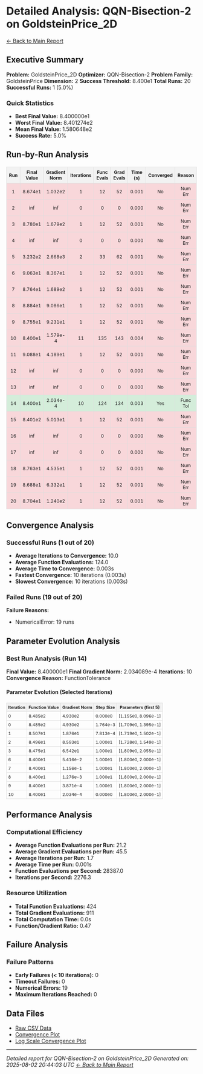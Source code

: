 # Detailed Analysis: QQN-Bisection-2 on GoldsteinPrice_2D
[← Back to Main Report](benchmark_report.md)
## Executive Summary
**Problem:** GoldsteinPrice_2D
**Optimizer:** QQN-Bisection-2
**Problem Family:** GoldsteinPrice
**Dimension:** 2
**Success Threshold:** 8.400e1
**Total Runs:** 20
**Successful Runs:** 1 (5.0%)

### Quick Statistics
* **Best Final Value:** 8.400000e1
* **Worst Final Value:** 8.401274e2
* **Mean Final Value:** 1.580648e2
* **Success Rate:** 5.0%


## Run-by-Run Analysis
<table style="border-collapse: collapse; width: 100%; margin: 20px 0; font-size: 12px;">
<tr style="background-color: #f2f2f2;">
<th style="border: 1px solid #ddd; padding: 6px; text-align: center;">Run</th>
<th style="border: 1px solid #ddd; padding: 6px; text-align: center;">Final Value</th>
<th style="border: 1px solid #ddd; padding: 6px; text-align: center;">Gradient Norm</th>
<th style="border: 1px solid #ddd; padding: 6px; text-align: center;">Iterations</th>
<th style="border: 1px solid #ddd; padding: 6px; text-align: center;">Func Evals</th>
<th style="border: 1px solid #ddd; padding: 6px; text-align: center;">Grad Evals</th>
<th style="border: 1px solid #ddd; padding: 6px; text-align: center;">Time (s)</th>
<th style="border: 1px solid #ddd; padding: 6px; text-align: center;">Converged</th>
<th style="border: 1px solid #ddd; padding: 6px; text-align: center;">Reason</th>
</tr>
<tr style="background-color: #f8d7da;">
<td style="border: 1px solid #ddd; padding: 6px; text-align: center;">1</td>
<td style="border: 1px solid #ddd; padding: 6px; text-align: center;">8.674e1</td>
<td style="border: 1px solid #ddd; padding: 6px; text-align: center;">1.032e2</td>
<td style="border: 1px solid #ddd; padding: 6px; text-align: center;">1</td>
<td style="border: 1px solid #ddd; padding: 6px; text-align: center;">12</td>
<td style="border: 1px solid #ddd; padding: 6px; text-align: center;">52</td>
<td style="border: 1px solid #ddd; padding: 6px; text-align: center;">0.001</td>
<td style="border: 1px solid #ddd; padding: 6px; text-align: center;">No</td>
<td style="border: 1px solid #ddd; padding: 6px; text-align: center;">Num Err</td>
</tr>
<tr style="background-color: #f8d7da;">
<td style="border: 1px solid #ddd; padding: 6px; text-align: center;">2</td>
<td style="border: 1px solid #ddd; padding: 6px; text-align: center;">inf</td>
<td style="border: 1px solid #ddd; padding: 6px; text-align: center;">inf</td>
<td style="border: 1px solid #ddd; padding: 6px; text-align: center;">0</td>
<td style="border: 1px solid #ddd; padding: 6px; text-align: center;">0</td>
<td style="border: 1px solid #ddd; padding: 6px; text-align: center;">0</td>
<td style="border: 1px solid #ddd; padding: 6px; text-align: center;">0.000</td>
<td style="border: 1px solid #ddd; padding: 6px; text-align: center;">No</td>
<td style="border: 1px solid #ddd; padding: 6px; text-align: center;">Num Err</td>
</tr>
<tr style="background-color: #f8d7da;">
<td style="border: 1px solid #ddd; padding: 6px; text-align: center;">3</td>
<td style="border: 1px solid #ddd; padding: 6px; text-align: center;">8.780e1</td>
<td style="border: 1px solid #ddd; padding: 6px; text-align: center;">1.679e2</td>
<td style="border: 1px solid #ddd; padding: 6px; text-align: center;">1</td>
<td style="border: 1px solid #ddd; padding: 6px; text-align: center;">12</td>
<td style="border: 1px solid #ddd; padding: 6px; text-align: center;">52</td>
<td style="border: 1px solid #ddd; padding: 6px; text-align: center;">0.001</td>
<td style="border: 1px solid #ddd; padding: 6px; text-align: center;">No</td>
<td style="border: 1px solid #ddd; padding: 6px; text-align: center;">Num Err</td>
</tr>
<tr style="background-color: #f8d7da;">
<td style="border: 1px solid #ddd; padding: 6px; text-align: center;">4</td>
<td style="border: 1px solid #ddd; padding: 6px; text-align: center;">inf</td>
<td style="border: 1px solid #ddd; padding: 6px; text-align: center;">inf</td>
<td style="border: 1px solid #ddd; padding: 6px; text-align: center;">0</td>
<td style="border: 1px solid #ddd; padding: 6px; text-align: center;">0</td>
<td style="border: 1px solid #ddd; padding: 6px; text-align: center;">0</td>
<td style="border: 1px solid #ddd; padding: 6px; text-align: center;">0.000</td>
<td style="border: 1px solid #ddd; padding: 6px; text-align: center;">No</td>
<td style="border: 1px solid #ddd; padding: 6px; text-align: center;">Num Err</td>
</tr>
<tr style="background-color: #f8d7da;">
<td style="border: 1px solid #ddd; padding: 6px; text-align: center;">5</td>
<td style="border: 1px solid #ddd; padding: 6px; text-align: center;">3.232e2</td>
<td style="border: 1px solid #ddd; padding: 6px; text-align: center;">2.668e3</td>
<td style="border: 1px solid #ddd; padding: 6px; text-align: center;">2</td>
<td style="border: 1px solid #ddd; padding: 6px; text-align: center;">33</td>
<td style="border: 1px solid #ddd; padding: 6px; text-align: center;">62</td>
<td style="border: 1px solid #ddd; padding: 6px; text-align: center;">0.001</td>
<td style="border: 1px solid #ddd; padding: 6px; text-align: center;">No</td>
<td style="border: 1px solid #ddd; padding: 6px; text-align: center;">Num Err</td>
</tr>
<tr style="background-color: #f8d7da;">
<td style="border: 1px solid #ddd; padding: 6px; text-align: center;">6</td>
<td style="border: 1px solid #ddd; padding: 6px; text-align: center;">9.063e1</td>
<td style="border: 1px solid #ddd; padding: 6px; text-align: center;">8.367e1</td>
<td style="border: 1px solid #ddd; padding: 6px; text-align: center;">1</td>
<td style="border: 1px solid #ddd; padding: 6px; text-align: center;">12</td>
<td style="border: 1px solid #ddd; padding: 6px; text-align: center;">52</td>
<td style="border: 1px solid #ddd; padding: 6px; text-align: center;">0.001</td>
<td style="border: 1px solid #ddd; padding: 6px; text-align: center;">No</td>
<td style="border: 1px solid #ddd; padding: 6px; text-align: center;">Num Err</td>
</tr>
<tr style="background-color: #f8d7da;">
<td style="border: 1px solid #ddd; padding: 6px; text-align: center;">7</td>
<td style="border: 1px solid #ddd; padding: 6px; text-align: center;">8.764e1</td>
<td style="border: 1px solid #ddd; padding: 6px; text-align: center;">1.689e2</td>
<td style="border: 1px solid #ddd; padding: 6px; text-align: center;">1</td>
<td style="border: 1px solid #ddd; padding: 6px; text-align: center;">12</td>
<td style="border: 1px solid #ddd; padding: 6px; text-align: center;">52</td>
<td style="border: 1px solid #ddd; padding: 6px; text-align: center;">0.001</td>
<td style="border: 1px solid #ddd; padding: 6px; text-align: center;">No</td>
<td style="border: 1px solid #ddd; padding: 6px; text-align: center;">Num Err</td>
</tr>
<tr style="background-color: #f8d7da;">
<td style="border: 1px solid #ddd; padding: 6px; text-align: center;">8</td>
<td style="border: 1px solid #ddd; padding: 6px; text-align: center;">8.884e1</td>
<td style="border: 1px solid #ddd; padding: 6px; text-align: center;">9.086e1</td>
<td style="border: 1px solid #ddd; padding: 6px; text-align: center;">1</td>
<td style="border: 1px solid #ddd; padding: 6px; text-align: center;">12</td>
<td style="border: 1px solid #ddd; padding: 6px; text-align: center;">52</td>
<td style="border: 1px solid #ddd; padding: 6px; text-align: center;">0.001</td>
<td style="border: 1px solid #ddd; padding: 6px; text-align: center;">No</td>
<td style="border: 1px solid #ddd; padding: 6px; text-align: center;">Num Err</td>
</tr>
<tr style="background-color: #f8d7da;">
<td style="border: 1px solid #ddd; padding: 6px; text-align: center;">9</td>
<td style="border: 1px solid #ddd; padding: 6px; text-align: center;">8.755e1</td>
<td style="border: 1px solid #ddd; padding: 6px; text-align: center;">9.231e1</td>
<td style="border: 1px solid #ddd; padding: 6px; text-align: center;">1</td>
<td style="border: 1px solid #ddd; padding: 6px; text-align: center;">12</td>
<td style="border: 1px solid #ddd; padding: 6px; text-align: center;">52</td>
<td style="border: 1px solid #ddd; padding: 6px; text-align: center;">0.001</td>
<td style="border: 1px solid #ddd; padding: 6px; text-align: center;">No</td>
<td style="border: 1px solid #ddd; padding: 6px; text-align: center;">Num Err</td>
</tr>
<tr style="background-color: #f8d7da;">
<td style="border: 1px solid #ddd; padding: 6px; text-align: center;">10</td>
<td style="border: 1px solid #ddd; padding: 6px; text-align: center;">8.400e1</td>
<td style="border: 1px solid #ddd; padding: 6px; text-align: center;">1.579e-4</td>
<td style="border: 1px solid #ddd; padding: 6px; text-align: center;">11</td>
<td style="border: 1px solid #ddd; padding: 6px; text-align: center;">135</td>
<td style="border: 1px solid #ddd; padding: 6px; text-align: center;">143</td>
<td style="border: 1px solid #ddd; padding: 6px; text-align: center;">0.004</td>
<td style="border: 1px solid #ddd; padding: 6px; text-align: center;">No</td>
<td style="border: 1px solid #ddd; padding: 6px; text-align: center;">Num Err</td>
</tr>
<tr style="background-color: #f8d7da;">
<td style="border: 1px solid #ddd; padding: 6px; text-align: center;">11</td>
<td style="border: 1px solid #ddd; padding: 6px; text-align: center;">9.088e1</td>
<td style="border: 1px solid #ddd; padding: 6px; text-align: center;">4.189e1</td>
<td style="border: 1px solid #ddd; padding: 6px; text-align: center;">1</td>
<td style="border: 1px solid #ddd; padding: 6px; text-align: center;">12</td>
<td style="border: 1px solid #ddd; padding: 6px; text-align: center;">52</td>
<td style="border: 1px solid #ddd; padding: 6px; text-align: center;">0.001</td>
<td style="border: 1px solid #ddd; padding: 6px; text-align: center;">No</td>
<td style="border: 1px solid #ddd; padding: 6px; text-align: center;">Num Err</td>
</tr>
<tr style="background-color: #f8d7da;">
<td style="border: 1px solid #ddd; padding: 6px; text-align: center;">12</td>
<td style="border: 1px solid #ddd; padding: 6px; text-align: center;">inf</td>
<td style="border: 1px solid #ddd; padding: 6px; text-align: center;">inf</td>
<td style="border: 1px solid #ddd; padding: 6px; text-align: center;">0</td>
<td style="border: 1px solid #ddd; padding: 6px; text-align: center;">0</td>
<td style="border: 1px solid #ddd; padding: 6px; text-align: center;">0</td>
<td style="border: 1px solid #ddd; padding: 6px; text-align: center;">0.000</td>
<td style="border: 1px solid #ddd; padding: 6px; text-align: center;">No</td>
<td style="border: 1px solid #ddd; padding: 6px; text-align: center;">Num Err</td>
</tr>
<tr style="background-color: #f8d7da;">
<td style="border: 1px solid #ddd; padding: 6px; text-align: center;">13</td>
<td style="border: 1px solid #ddd; padding: 6px; text-align: center;">inf</td>
<td style="border: 1px solid #ddd; padding: 6px; text-align: center;">inf</td>
<td style="border: 1px solid #ddd; padding: 6px; text-align: center;">0</td>
<td style="border: 1px solid #ddd; padding: 6px; text-align: center;">0</td>
<td style="border: 1px solid #ddd; padding: 6px; text-align: center;">0</td>
<td style="border: 1px solid #ddd; padding: 6px; text-align: center;">0.000</td>
<td style="border: 1px solid #ddd; padding: 6px; text-align: center;">No</td>
<td style="border: 1px solid #ddd; padding: 6px; text-align: center;">Num Err</td>
</tr>
<tr style="background-color: #d4edda;">
<td style="border: 1px solid #ddd; padding: 6px; text-align: center;">14</td>
<td style="border: 1px solid #ddd; padding: 6px; text-align: center;">8.400e1</td>
<td style="border: 1px solid #ddd; padding: 6px; text-align: center;">2.034e-4</td>
<td style="border: 1px solid #ddd; padding: 6px; text-align: center;">10</td>
<td style="border: 1px solid #ddd; padding: 6px; text-align: center;">124</td>
<td style="border: 1px solid #ddd; padding: 6px; text-align: center;">134</td>
<td style="border: 1px solid #ddd; padding: 6px; text-align: center;">0.003</td>
<td style="border: 1px solid #ddd; padding: 6px; text-align: center;">Yes</td>
<td style="border: 1px solid #ddd; padding: 6px; text-align: center;">Func Tol</td>
</tr>
<tr style="background-color: #f8d7da;">
<td style="border: 1px solid #ddd; padding: 6px; text-align: center;">15</td>
<td style="border: 1px solid #ddd; padding: 6px; text-align: center;">8.401e2</td>
<td style="border: 1px solid #ddd; padding: 6px; text-align: center;">5.013e1</td>
<td style="border: 1px solid #ddd; padding: 6px; text-align: center;">1</td>
<td style="border: 1px solid #ddd; padding: 6px; text-align: center;">12</td>
<td style="border: 1px solid #ddd; padding: 6px; text-align: center;">52</td>
<td style="border: 1px solid #ddd; padding: 6px; text-align: center;">0.001</td>
<td style="border: 1px solid #ddd; padding: 6px; text-align: center;">No</td>
<td style="border: 1px solid #ddd; padding: 6px; text-align: center;">Num Err</td>
</tr>
<tr style="background-color: #f8d7da;">
<td style="border: 1px solid #ddd; padding: 6px; text-align: center;">16</td>
<td style="border: 1px solid #ddd; padding: 6px; text-align: center;">inf</td>
<td style="border: 1px solid #ddd; padding: 6px; text-align: center;">inf</td>
<td style="border: 1px solid #ddd; padding: 6px; text-align: center;">0</td>
<td style="border: 1px solid #ddd; padding: 6px; text-align: center;">0</td>
<td style="border: 1px solid #ddd; padding: 6px; text-align: center;">0</td>
<td style="border: 1px solid #ddd; padding: 6px; text-align: center;">0.000</td>
<td style="border: 1px solid #ddd; padding: 6px; text-align: center;">No</td>
<td style="border: 1px solid #ddd; padding: 6px; text-align: center;">Num Err</td>
</tr>
<tr style="background-color: #f8d7da;">
<td style="border: 1px solid #ddd; padding: 6px; text-align: center;">17</td>
<td style="border: 1px solid #ddd; padding: 6px; text-align: center;">inf</td>
<td style="border: 1px solid #ddd; padding: 6px; text-align: center;">inf</td>
<td style="border: 1px solid #ddd; padding: 6px; text-align: center;">0</td>
<td style="border: 1px solid #ddd; padding: 6px; text-align: center;">0</td>
<td style="border: 1px solid #ddd; padding: 6px; text-align: center;">0</td>
<td style="border: 1px solid #ddd; padding: 6px; text-align: center;">0.000</td>
<td style="border: 1px solid #ddd; padding: 6px; text-align: center;">No</td>
<td style="border: 1px solid #ddd; padding: 6px; text-align: center;">Num Err</td>
</tr>
<tr style="background-color: #f8d7da;">
<td style="border: 1px solid #ddd; padding: 6px; text-align: center;">18</td>
<td style="border: 1px solid #ddd; padding: 6px; text-align: center;">8.763e1</td>
<td style="border: 1px solid #ddd; padding: 6px; text-align: center;">4.535e1</td>
<td style="border: 1px solid #ddd; padding: 6px; text-align: center;">1</td>
<td style="border: 1px solid #ddd; padding: 6px; text-align: center;">12</td>
<td style="border: 1px solid #ddd; padding: 6px; text-align: center;">52</td>
<td style="border: 1px solid #ddd; padding: 6px; text-align: center;">0.001</td>
<td style="border: 1px solid #ddd; padding: 6px; text-align: center;">No</td>
<td style="border: 1px solid #ddd; padding: 6px; text-align: center;">Num Err</td>
</tr>
<tr style="background-color: #f8d7da;">
<td style="border: 1px solid #ddd; padding: 6px; text-align: center;">19</td>
<td style="border: 1px solid #ddd; padding: 6px; text-align: center;">8.688e1</td>
<td style="border: 1px solid #ddd; padding: 6px; text-align: center;">6.332e1</td>
<td style="border: 1px solid #ddd; padding: 6px; text-align: center;">1</td>
<td style="border: 1px solid #ddd; padding: 6px; text-align: center;">12</td>
<td style="border: 1px solid #ddd; padding: 6px; text-align: center;">52</td>
<td style="border: 1px solid #ddd; padding: 6px; text-align: center;">0.001</td>
<td style="border: 1px solid #ddd; padding: 6px; text-align: center;">No</td>
<td style="border: 1px solid #ddd; padding: 6px; text-align: center;">Num Err</td>
</tr>
<tr style="background-color: #f8d7da;">
<td style="border: 1px solid #ddd; padding: 6px; text-align: center;">20</td>
<td style="border: 1px solid #ddd; padding: 6px; text-align: center;">8.704e1</td>
<td style="border: 1px solid #ddd; padding: 6px; text-align: center;">1.240e2</td>
<td style="border: 1px solid #ddd; padding: 6px; text-align: center;">1</td>
<td style="border: 1px solid #ddd; padding: 6px; text-align: center;">12</td>
<td style="border: 1px solid #ddd; padding: 6px; text-align: center;">52</td>
<td style="border: 1px solid #ddd; padding: 6px; text-align: center;">0.001</td>
<td style="border: 1px solid #ddd; padding: 6px; text-align: center;">No</td>
<td style="border: 1px solid #ddd; padding: 6px; text-align: center;">Num Err</td>
</tr>
</table>

## Convergence Analysis

### Successful Runs (1 out of 20)

* **Average Iterations to Convergence:** 10.0
* **Average Function Evaluations:** 124.0
* **Average Time to Convergence:** 0.003s
* **Fastest Convergence:** 10 iterations (0.003s)
* **Slowest Convergence:** 10 iterations (0.003s)

### Failed Runs (19 out of 20)

**Failure Reasons:**
- NumericalError: 19 runs

## Parameter Evolution Analysis

### Best Run Analysis (Run 14)
**Final Value:** 8.400000e1
**Final Gradient Norm:** 2.034089e-4
**Iterations:** 10
**Convergence Reason:** FunctionTolerance

#### Parameter Evolution (Selected Iterations)

<table style="border-collapse: collapse; width: 100%; margin: 20px 0; font-size: 11px;">
<tr style="background-color: #f2f2f2;">
<th style="border: 1px solid #ddd; padding: 4px;">Iteration</th>
<th style="border: 1px solid #ddd; padding: 4px;">Function Value</th>
<th style="border: 1px solid #ddd; padding: 4px;">Gradient Norm</th>
<th style="border: 1px solid #ddd; padding: 4px;">Step Size</th>
<th style="border: 1px solid #ddd; padding: 4px;">Parameters (first 5)</th>
</tr>
<tr><td style="border: 1px solid #ddd; padding: 4px;">0</td><td style="border: 1px solid #ddd; padding: 4px;">8.485e2</td><td style="border: 1px solid #ddd; padding: 4px;">4.930e2</td><td style="border: 1px solid #ddd; padding: 4px;">0.000e0</td><td style="border: 1px solid #ddd; padding: 4px;">[1.155e0, 8.096e-1]</td></tr>
<tr><td style="border: 1px solid #ddd; padding: 4px;">0</td><td style="border: 1px solid #ddd; padding: 4px;">8.485e2</td><td style="border: 1px solid #ddd; padding: 4px;">4.930e2</td><td style="border: 1px solid #ddd; padding: 4px;">1.764e-3</td><td style="border: 1px solid #ddd; padding: 4px;">[1.709e0, 1.395e-1]</td></tr>
<tr><td style="border: 1px solid #ddd; padding: 4px;">1</td><td style="border: 1px solid #ddd; padding: 4px;">8.507e1</td><td style="border: 1px solid #ddd; padding: 4px;">1.876e1</td><td style="border: 1px solid #ddd; padding: 4px;">7.813e-4</td><td style="border: 1px solid #ddd; padding: 4px;">[1.719e0, 1.502e-1]</td></tr>
<tr><td style="border: 1px solid #ddd; padding: 4px;">2</td><td style="border: 1px solid #ddd; padding: 4px;">8.496e1</td><td style="border: 1px solid #ddd; padding: 4px;">8.593e1</td><td style="border: 1px solid #ddd; padding: 4px;">1.000e1</td><td style="border: 1px solid #ddd; padding: 4px;">[1.728e0, 1.549e-1]</td></tr>
<tr><td style="border: 1px solid #ddd; padding: 4px;">3</td><td style="border: 1px solid #ddd; padding: 4px;">8.475e1</td><td style="border: 1px solid #ddd; padding: 4px;">6.542e1</td><td style="border: 1px solid #ddd; padding: 4px;">1.000e1</td><td style="border: 1px solid #ddd; padding: 4px;">[1.809e0, 2.055e-1]</td></tr>
<tr><td style="border: 1px solid #ddd; padding: 4px;">6</td><td style="border: 1px solid #ddd; padding: 4px;">8.400e1</td><td style="border: 1px solid #ddd; padding: 4px;">5.416e-2</td><td style="border: 1px solid #ddd; padding: 4px;">1.000e1</td><td style="border: 1px solid #ddd; padding: 4px;">[1.800e0, 2.000e-1]</td></tr>
<tr><td style="border: 1px solid #ddd; padding: 4px;">7</td><td style="border: 1px solid #ddd; padding: 4px;">8.400e1</td><td style="border: 1px solid #ddd; padding: 4px;">1.156e-1</td><td style="border: 1px solid #ddd; padding: 4px;">1.000e1</td><td style="border: 1px solid #ddd; padding: 4px;">[1.800e0, 2.000e-1]</td></tr>
<tr><td style="border: 1px solid #ddd; padding: 4px;">8</td><td style="border: 1px solid #ddd; padding: 4px;">8.400e1</td><td style="border: 1px solid #ddd; padding: 4px;">1.276e-3</td><td style="border: 1px solid #ddd; padding: 4px;">1.000e1</td><td style="border: 1px solid #ddd; padding: 4px;">[1.800e0, 2.000e-1]</td></tr>
<tr><td style="border: 1px solid #ddd; padding: 4px;">9</td><td style="border: 1px solid #ddd; padding: 4px;">8.400e1</td><td style="border: 1px solid #ddd; padding: 4px;">3.871e-4</td><td style="border: 1px solid #ddd; padding: 4px;">1.000e1</td><td style="border: 1px solid #ddd; padding: 4px;">[1.800e0, 2.000e-1]</td></tr>
<tr><td style="border: 1px solid #ddd; padding: 4px;">10</td><td style="border: 1px solid #ddd; padding: 4px;">8.400e1</td><td style="border: 1px solid #ddd; padding: 4px;">2.034e-4</td><td style="border: 1px solid #ddd; padding: 4px;">0.000e0</td><td style="border: 1px solid #ddd; padding: 4px;">[1.800e0, 2.000e-1]</td></tr>
</table>

## Performance Analysis

### Computational Efficiency
- **Average Function Evaluations per Run:** 21.2
- **Average Gradient Evaluations per Run:** 45.5
- **Average Iterations per Run:** 1.7
- **Average Time per Run:** 0.001s
- **Function Evaluations per Second:** 28387.0
- **Iterations per Second:** 2276.3
### Resource Utilization
- **Total Function Evaluations:** 424
- **Total Gradient Evaluations:** 911
- **Total Computation Time:** 0.0s
- **Function/Gradient Ratio:** 0.47
## Failure Analysis

### Failure Patterns
- **Early Failures (< 10 iterations):** 0
- **Timeout Failures:** 0
- **Numerical Errors:** 19
- **Maximum Iterations Reached:** 0


## Data Files
* [Raw CSV Data](../data/problems/GoldsteinPrice_2D_results.csv)
* [Convergence Plot](../plots/GoldsteinPrice_2D.png)
* [Log Scale Convergence Plot](../plots/GoldsteinPrice_2D_log.png)


---
*Detailed report for QQN-Bisection-2 on GoldsteinPrice_2D*
*Generated on: 2025-08-02 20:44:03 UTC*
*[← Back to Main Report](../benchmark_report.md)*

